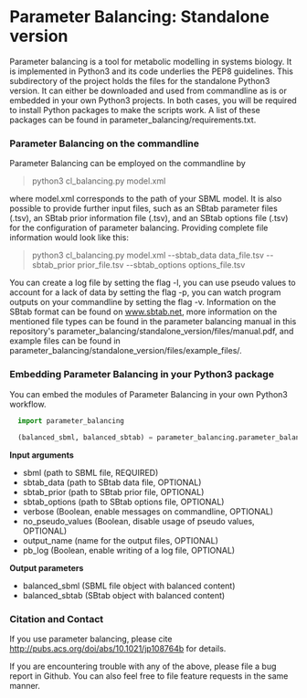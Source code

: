 # Parameter Balancing: Standalone version

Parameter balancing is a tool for metabolic modelling in systems biology. It is implemented in Python3 and its code underlies the PEP8 guidelines. This subdirectory of the project holds the files for the standalone Python3 version. It can either be downloaded and used from commandline as is or embedded in your own Python3 projects. In both cases, you will be required to install Python packages to make the scripts work. A list of these packages can be found in parameter_balancing/requirements.txt.

<h3>Parameter Balancing on the commandline</h3>

Parameter Balancing can be employed on the commandline by

> python3 cl_balancing.py model.xml

where model.xml corresponds to the path of your SBML model. It is also possible to provide further input files, such as
an SBtab parameter files (.tsv), an SBtab prior information file (.tsv), and an SBtab options file (.tsv) for the
configuration of parameter balancing. Providing complete file information would look like this:

> python3 cl_balancing.py model.xml --sbtab_data data_file.tsv --sbtab_prior prior_file.tsv --sbtab_options options_file.tsv

You can create a log file by setting the flag -l, you can use pseudo values to account for a lack of data by setting the flag -p, you can watch program outputs on your commandline by setting the flag -v. Information on the SBtab format can be found on www.sbtab.net, more information on the mentioned file types can be found in the parameter balancing manual in this repository's parameter_balancing/standalone_version/files/manual.pdf, and example files can be found in parameter_balancing/standalone_version/files/example_files/.

<h3>Embedding Parameter Balancing in your Python3 package</h3>

You can embed the modules of Parameter Balancing in your own Python3 workflow.

```python
  import parameter_balancing
  
  (balanced_sbml, balanced_sbtab) = parameter_balancing.parameter_balancing_wrapper(sbml, sbtab_data, sbtab_prior, sbtab_options, verbose, no_pseudo_values, output_name, pb_log)
```
<strong>Input arguments</strong>
<ul>
  <li>sbml (path to SBML file, REQUIRED)</li>
  <li>sbtab_data (path to SBtab data file, OPTIONAL)</li>
  <li>sbtab_prior (path to SBtab prior file, OPTIONAL)</li>
  <li>sbtab_options (path to SBtab options file, OPTIONAL)</li>
  <li>verbose (Boolean, enable messages on commandline, OPTIONAL)</li>
  <li>no_pseudo_values (Boolean, disable usage of pseudo values, OPTIONAL)</li>
  <li>output_name (name for the output files, OPTIONAL)</li>
  <li>pb_log (Boolean, enable writing of a log file, OPTIONAL)</li>
</ul>

<strong>Output parameters</strong>
<ul>
  <li>balanced_sbml (SBML file object with balanced content)</li>
  <li>balanced_sbtab (SBtab object with balanced content)</li>
</ul>


<h3>Citation and Contact</h3>

If you use parameter balancing, please cite http://pubs.acs.org/doi/abs/10.1021/jp108764b for details.

If you are encountering trouble with any of the above, please file a bug report in Github. You can also feel free to file feature requests in the same manner.
